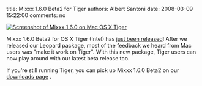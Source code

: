title: Mixxx 1.6.0 Beta2 for Tiger
authors: Albert Santoni
date: 2008-03-09 15:22:00
comments: no

[![Screenshot of Mixxx 1.6.0 on Mac OS X Tiger]({static}/images/news/Picture-3.png)]({static}/images/news/Picture-3.png)


Mixxx 1.6.0 Beta2 for OS X Tiger (Intel) has [just been released]({filename}/pages/download.md)!
After we released our Leopard package, most of the feedback we heard from Mac users was "make it work on Tiger". With this new package, Tiger users can now play around with our latest beta release too.

If you're still running Tiger, you can pick up Mixxx 1.6.0 Beta2 on our [downloads page]({filename}/pages/download.md) .
